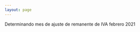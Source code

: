 ```yaml
--- 
layout: page
--- 
```


<tr> <td> Determinando mes de ajuste de remanente de IVA </td><td> febrero</td> <td>2021</td> </tr>
